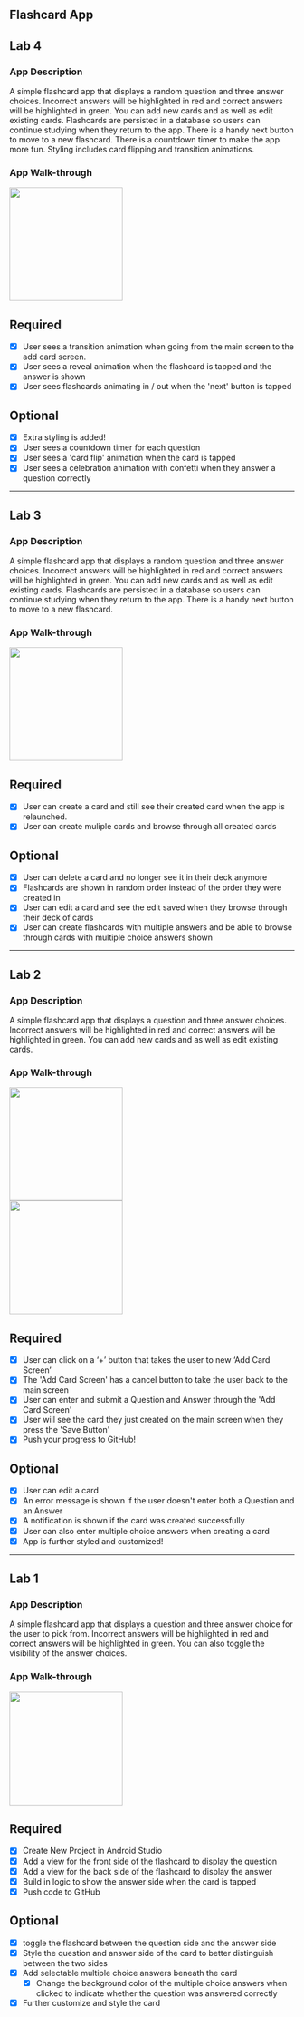 ## Flashcard App

## Lab 4

### App Description
A simple flashcard app that displays a random question and three answer choices. Incorrect answers will be highlighted in red and correct answers will be highlighted in green. You can add new cards and as well as edit existing cards. Flashcards are persisted in a database so users can continue studying when they return to the app. There is a handy next button to move to a new flashcard. There is a countdown timer to make the app more fun. Styling includes card flipping and transition animations.

### App Walk-through
<img src="flashcardApp_Lab4.gif" width=200><br>

## Required
- [x] User sees a transition animation when going from the main screen to the add card screen.
- [x] User sees a reveal animation when the flashcard is tapped and the answer is shown
- [x] User sees flashcards animating in / out when the 'next' button is tapped

## Optional
- [x] Extra styling is added!
- [x] User sees a countdown timer for each question
- [x] User sees a 'card flip' animation when the card is tapped
- [x] User sees a celebration animation with confetti when they answer a question correctly

----------------------------------------------------------------------------------------------------------------------------------------

## Lab 3

### App Description
A simple flashcard app that displays a random question and three answer choices. Incorrect answers will be highlighted in red and correct answers will be highlighted in green. You can add new cards and as well as edit existing cards. Flashcards are persisted in a database so users can continue studying when they return to the app. There is a handy next button to move to a new flashcard.

### App Walk-through
<img src="flashcardApp_Lab3.gif" width=200><br>

## Required
- [x] User can create a card and still see their created card when the app is relaunched.
- [x] User can create muliple cards and browse through all created cards

## Optional
- [x] User can delete a card and no longer see it in their deck anymore
- [x] Flashcards are shown in random order instead of the order they were created in
- [x] User can edit a card and see the edit saved when they browse through their deck of cards
- [x] User can create flashcards with multiple answers and be able to browse through cards with multiple choice answers shown

----------------------------------------------------------------------------------------------------------------------------------------

## Lab 2

### App Description
A simple flashcard app that displays a question and three answer choices. Incorrect answers will be highlighted in red and correct answers will be highlighted in green. You can add new cards and as well as edit existing cards.

### App Walk-through
<img src="flashcardApp_Lab2gif.gif" width=200><br>        <img src="flashcardApp_Lab2_2gif.gif" width=200><br>

## Required
- [x] User can click on a ‘+’ button that takes the user to new ‘Add Card Screen’
- [x] The 'Add Card Screen' has a cancel button to take the user back to the main screen
- [x] User can enter and submit a Question and Answer through the 'Add Card Screen'
- [x] User will see the card they just created on the main screen when they press the 'Save Button'
- [x] Push your progress to GitHub!

## Optional
- [x] User can edit a card
- [x] An error message is shown if the user doesn't enter both a Question and an Answer
- [x] A notification is shown if the card was created successfully
- [x] User can also enter multiple choice answers when creating a card
- [x] App is further styled and customized!

----------------------------------------------------------------------------------------------------------------------------------------

## Lab 1

### App Description
A simple flashcard app that displays a question and three answer choice for the user to pick from. Incorrect answers will be highlighted in red and correct answers will be highlighted in green. You can also toggle the visibility of the answer choices.

### App Walk-through
<img src="flashcardApp_Lab1.gif" width=200><br>

## Required
- [x] Create New Project in Android Studio
- [x] Add a view for the front side of the flashcard to display the question
- [x] Add a view for the back side of the flashcard to display the answer
- [x] Build in logic to show the answer side when the card is tapped
- [x] Push code to GitHub
## Optional
- [x] toggle the flashcard between the question side and the answer side
- [x] Style the question and answer side of the card to better distinguish between the two sides
- [x] Add selectable multiple choice answers beneath the card
   - [x] Change the background color of the multiple choice answers when clicked to indicate whether the question was answered correctly
- [x] Further customize and style the card
